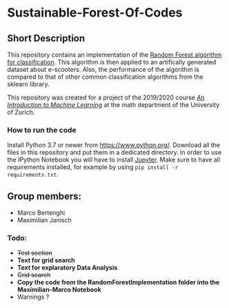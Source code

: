 # Sustainable-Forest-Of-Codes

## Short Description
This repository contains an implementation of the [Random Forest algorithm for classification](https://en.wikipedia.org/wiki/Random_forest). This algorithm is then applied to an artifically generated dataset about e-scooters. Also, the performance of the algorithm is compared to that of other common classification algorithms from the sklearn library.

This repository was created for a project of the 2019/2020 course [*An Introduction to Machine Learning*](https://www.math.uzh.ch/index.php?id=ve_vo_det&key2=3699&semId=39) at the math department of the University of Zurich.

### How to run the code
Install Python 3.7 or newer from https://www.python.org/. Download all the files in this repository and put them in a dedicated directory. In order to use the IPython Notebook you will have to install [Jupyter](https://jupyter.org/install). Make sure to have all requirements installed, for example by using `pip install -r requirements.txt`.

## Group members:

* Marco Bertenghi
* Maximilian Janisch

### Todo:

* ~~Test section~~
* **Text for grid search**
* **Text for explaratory Data Analysis**
* ~~Grid search~~
* **Copy the code from the RandomForestImplementation folder into the Maximilian-Marco Notebook**
* Warnings ?
